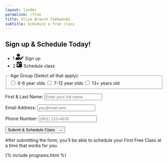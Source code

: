 ```yaml
---
layout: lander
permalink: /free
title: Olive Branch Taekwondo
subtitle: Schedule a free class
---
```


<section class="page-section" id="free">
	<div class="container">
		<div class="row">
			<div class="col-md-10 offset-md-1 text-center">
				<h2 class="section-heading text-uppercase">Sign up &amp; Schedule Today!</h2>
				<ul class="free-steps"> 
					<li class="active">
						<span class="step-count">1</span>
						<svg width="25" height="21" fill="none" xmlns="http://www.w3.org/2000/svg">
						  <path d="M8.8 10.5a5 5 0 1 1 5-5 5 5 0 0 1-5 5Zm3.4 1.3c1.6 0 3 .7 4 1.7L12.7 17v.4l-.3 2.4v.8H2c-1 0-1.9-.8-1.9-1.9V17c0-2.9 2.3-5.3 5.2-5.3H6c.9.5 1.8.7 2.8.7 1 0 2-.2 2.9-.7h.6Zm1.8 5.7 5.4-5.4 2.8 2.8-5.4 5.4-2.4.2c-.4 0-.7-.3-.7-.7l.3-2.3ZM24.7 11c.4.4.4 1 0 1.3L23.1 14l-2.8-2.8 1.6-1.7a1 1 0 0 1 1.3 0l1.5 1.5Z" fill="#222"/>
						</svg>
						<span class="step-label">Sign up</span>
					</li>
					<li>
						<span class="step-count">2</span>
						<svg width="18" height="21" fill="none" xmlns="http://www.w3.org/2000/svg">
						  <path d="M0 18.6V8h17.5v10.6c0 1-.9 1.9-1.9 1.9H2c-1 0-1.9-.8-1.9-1.9Zm2.5-7.5V15c0 .3.3.6.6.6H7c.3 0 .6-.3.6-.6V11c0-.3-.3-.6-.6-.6H3c-.3 0-.6.3-.6.6ZM15.6 3c1 0 1.9.9 1.9 1.9v1.8H0V5C0 3.9.8 3 1.9 3h1.9V1.1c0-.3.2-.6.6-.6h1.2c.3 0 .7.3.7.6V3h5V1.1c0-.3.2-.6.6-.6H13c.3 0 .7.3.7.6V3h1.8Z" fill="#222"/>
						</svg>
						<span class="step-label">Schedule class</span>
					</li>
				</ul>
			</div>
		</div>
		<div class="row">
			<div class="col-md-10 offset-md-1">
				<div id="free-class-form">
					<form name="contact" method="POST" netlify netlify-honeypot="bot-field" id="free-form">
					  <fieldset>
					    <legend>Age Group (Select all that apply):</legend> 
					    <div class="checkbox-group">
						    <label class="checkbox-box" for="age-4-6">
						      <input type="checkbox" id="age-4-6" name="age-group" value="4-6 year olds">
						      <label for="age-4-6">4-6 year olds</label>
						    </label>
						    <label class="checkbox-box" for="age-7-12">
						      <input type="checkbox" id="age-7-12" name="age-group" value="7-12 year olds">
						      <label for="age-7-12">7-12 year olds</label>
						    </label>
						    <label class="checkbox-box" for="age-13+">
						      <input type="checkbox" id="age-13+" name="age-group" value="13+ years old">
						      <label for="age-13+">13+ years old</label>
						    </label>
						  </div>
					  </fieldset>
					  <p>
					    <label for="name">First & Last Name:</label>
					    <input type="text" id="name" name="name" placeholder="Enter your full name" required />
					  </p>
					  <p>
					    <label for="email">Email Address:</label>
					    <input type="email" id="email" name="email" placeholder="you@mail.com" required />
					  </p>
					  <p>
					    <label for="phone">Phone Number:</label>
					    <input type="tel" id="phone" name="phone" placeholder="(901) 123-4678" required />
					  </p>
					  <p>
					    <button type="submit">Submit & Schedule Class &nbsp; →</button>
					  </p>
					</form>
					<p class="form-desc">After submitting the form, you’ll be able to schedule your First Free Class at a time that works for you.</p>
				</div>
				<div id="free-thanks" style="display: none;">
					<h2 class="text-center mt-3">🥋&nbsp;Yay!&nbsp;👊<br>Let's schedule your 1st Taekwondo Class:</h2>
				</div>
			</div>
		</div>
	</div>
</section>

<script>
  document.getElementById("free-form").addEventListener("submit", function(event) {
    event.preventDefault(); // Prevent the default form submission

    // Simulate a successful Netlify form submission
    fetch("/", {
      method: "POST",
      body: new FormData(this),
    })
    .then(() => {
      // Remove "active" class from first LI
      document.querySelector(".free-steps li.active").classList.remove("active");

      // Add "active" class to second LI
      document.querySelector(".free-steps li:nth-child(2)").classList.add("active");

      // Hide the form
      document.getElementById("free-class-form").style.display = "none";
 
      // Show the thank you message
      document.getElementById("free-thanks").style.display = "block";
    })
    .catch((error) => console.error("Error:", error));
  });
</script>

{% include programs.html %}
